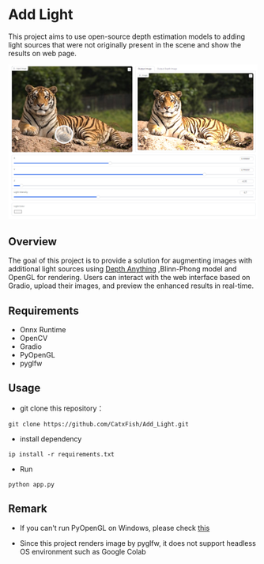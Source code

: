 # Add Light

This project aims to use open-source depth estimation models to adding light sources that were not originally present in the scene and show the results on web page.

![](images/snapshot.png)

## Overview

The goal of this project is to provide a solution for augmenting images with additional light sources using [Depth Anything](https://github.com/fabio-sim/Depth-Anything-ONNX) ,Blinn-Phong model and OpenGL for rendering. Users can interact with the web interface based on Gradio, upload their images, and preview the enhanced results in real-time.

## Requirements
- Onnx Runtime
- OpenCV
- Gradio
- PyOpenGL
- pyglfw

## Usage
- git clone this repository：
```
git clone https://github.com/CatxFish/Add_Light.git
```
- install dependency
```
ip install -r requirements.txt
```
- Run
```
python app.py
```
## Remark
- If you can't run PyOpenGL on Windows, please check [this](https://stackoverflow.com/questions/65699670/pyopengl-opengl-error-nullfunctionerror-attempt-to-call-an-undefined-functio/65699812#65699812)

- Since this project renders image by pyglfw, it does not support headless OS environment such as Google Colab






